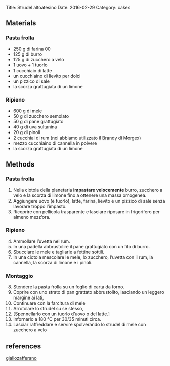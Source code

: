 Title: Strudel altoatesino
Date: 2016-02-29
Category: cakes

## Materials

### Pasta frolla

* 250 g di farina 00
* 125 g di burro
* 125 g di zucchero a velo
* 1 uovo + 1 tuorlo
* 1 cucchiaio di latte
* un cucchiaino di lievito per dolci
* un pizzico di sale
* la scorza grattugiata di un limone

### Ripieno

* 600 g di mele
* 50 g di zucchero semolato
* 50 g di pane grattugiato
* 40 g di uva sultanina
* 20 g di pinoli
* 2 cucchiai di rum (noi abbiamo utilizzato il Brandy di Morgex)
* mezzo cucchiaino di cannella in polvere
* la scorza grattugiata di un limone

## Methods

### Pasta frolla

1. Nella ciotola della planetaria **impastare velocemente** burro,
zucchero a velo e la scorza di limone fino a ottenere una massa
omogenea.
2. Aggiungere uovo (e tuorlo), latte, farina, lievito e un pizzico di
sale senza lavorare troppo l’impasto.
3. Ricoprire con pellicola trasparente e lasciare riposare in
frigorifero per almeno mezz’ora.


### Ripieno

4. Ammollare l’uvetta nel rum.
5. In una padella abbrustolire il pane grattugiato con un filo di burro.
6. Sbucciare le mele e tagliarle a fettine sottili.
7. In una ciotola mescolare le mele, lo zucchero, l’uvetta con il rum, la cannella, la scorza di limone e i pinoli.

### Montaggio

8. Stendere la pasta frolla su un foglio di carta da forno. 
9. Coprire con uno strato di pan grattato abbrustolito, lasciando un
leggero margine ai lati,
10. Continuare con la farcitura di mele 
11. Arrotolare lo strudel su se stesso, 
12. [Spennellarlo con un tuorlo d’uovo o del latte.]
13. Infornarlo a 180 °C per 30/35 minuti circa.
14. Lasciar raffreddare e servire spolverando lo strudel di mele con
zucchero a velo

## references

[giallozafferano](http://blog.giallozafferano.it/ricetteconamore/strudel-di-mele-con-pasta-frolla/)


